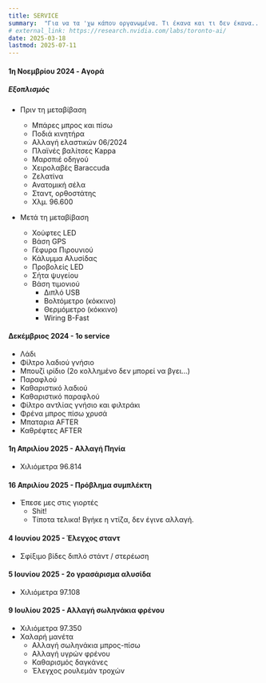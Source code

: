 ```yaml
---
title: SERVICE
summary:  "Για να τα 'χω κάπου οργανωμένα. Τι έκανα και τι δεν έκανα..."
# external_link: https://research.nvidia.com/labs/toronto-ai/
date: 2025-03-18
lastmod: 2025-07-11
---
```




#### 1η Νοεμβρίου 2024 - Aγορά

##### Εξοπλισμός 

- Πριν τη μεταβίβαση
    - Μπάρες μπρος και πίσω
    - Ποδιά κινητήρα
    - Αλλαγή ελαστικών 06/2024
    - Πλαϊνές βαλίτσες Kappa
    - Mαρσπιέ οδηγού
    - Xειρολαβές Baraccuda
    - Ζελατίνα
    - Ανατομική σέλα
    - Σταντ, ορθοστάτης
    - Χλμ. 96.600

- Μετά τη μεταβίβαση
    - Χούφτες LED
    - Βάση GPS
    - Γέφυρα Πιρουνιού
    - Κάλυμμα Αλυσίδας
    - Προβολείς LED
    - Σήτα ψυγείου
    - Βάση τιμονιού
        - Διπλό USB
        - Βολτόμετρο (κόκκινο)
        - Θερμόμετρο (κόκκινο)
        - Wiring B-Fast

#### Δεκέμβριος 2024 - 1ο service 

- Λάδι
- Φίλτρο λαδιού γνήσιο
- Μπουζί ιρίδιο (2ο κολλημένο δεν μπορεί να βγει...)
- Παραφλού
- Καθαριστικό λαδιού 
- Καθαριστικό παραφλού
- Φίλτρο αντλίας γνήσιο και φιλτράκι
- Φρένα μπρος πίσω χρυσά
- Μπαταρια AFTER
- Καθρέφτες AFTER



#### 1η Απριλίου 2025 - Αλλαγή Πηνία

- Χιλιόμετρα 96.814

#### 16 Απριλίου 2025 - Πρόβλημα συμπλέκτη
- Έπεσε μες στις γιορτές 
    - Shit!
    - Τίποτα τελικα! Βγήκε η ντίζα, δεν έγινε αλλαγή. 

#### 4  Ιουνίου 2025 - Έλεγχος σταντ

- Σφίξιμο βίδες διπλό στάντ / στερέωση


#### 5  Ιουνίου 2025 - 2ο γρασάρισμα αλυσίδα

- Χιλιόμετρα 97.108

#### 9 Ιουλίου 2025 - Αλλαγή σωληνάκια φρένου

- Χιλιόμετρα 97.350
- Χαλαρή μανέτα
    - Αλλαγή σωληνάκια μπρος-πίσω
    - Αλλαγή υγρών φρένου
    - Καθαρισμός δαγκάνες
    - Έλεγχος ρουλεμάν τροχών


